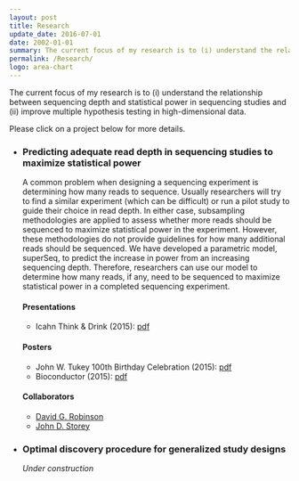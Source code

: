 ```yaml
---
layout: post
title: Research
update_date: 2016-07-01
date: 2002-01-01
summary: The current focus of my research is to (i) understand the relationship between sequencing depth and statistical power in sequencing studies and (ii) improve multiple hypothesis testing in high-dimensional data.
permalink: /Research/
logo: area-chart
---
```



<!--* Experimental design in sequencing studies
  - [Predicting adequate read depth in sequencing studies to maximize statistical power](#predicting-adequate-read-depth-in-sequencing-studies-to-maximize-statistical-power)
* Multiple testing in high-dimensional data
  - [Optimal discovery procedure for generalized study designs](#optimal-discovery-procedure-for-generalized-study-designs)
  - Optimally combining p-values for multiple testing
--->
<script src="http://ajax.googleapis.com/ajax/libs/jquery/1.7.2/jquery.min.js"></script>
<script src="jquery.collapse.js"></script>

The current focus of my research is to (i) understand the relationship between sequencing depth and statistical power in sequencing studies and (ii) improve multiple hypothesis testing in high-dimensional data.

Please click on a project below for more details. 
<div>
<ul>
<li>
<div id="research" data-collapse>
<h3 id="predicting-adequate-read-depth-in-sequencing-studies-to-maximize-statistical-power">Predicting adequate read depth in sequencing studies to maximize statistical power</h3>
<div>
  <div>
<p>A common problem when designing a sequencing experiment is determining how many reads to sequence. Usually researchers will try to find a similar experiment (which can be difficult) or run a pilot study to guide their choice in read depth. In either case, subsampling methodologies are applied to assess whether more reads should be sequenced to maximize statistical power in the experiment. However, these methodologies do not provide guidelines for how many additional reads should be sequenced. We have developed a parametric model, superSeq, to predict the increase in power from an increasing sequencing depth. Therefore, researchers can use our model to determine how many reads, if any, need to be sequenced to maximize statistical power in a completed sequencing experiment.</p>
</div>
<div>
<h4 id="presentations">Presentations</h4>
<ul>
  <li>Icahn Think &amp; Drink (2015): <a href="http://ajbass.github.io/superSeq_icahn.pdf">pdf</a></li>
</ul>
</div>
<div>
<h4 id="posters">Posters</h4>

<ul>
  <li>John W. Tukey 100th Birthday Celebration (2015): <a href="http://ajbass.github.io//bioc_poster.pdf">pdf</a></li>
  <li>Bioconductor (2015): <a href="http://ajbass.github.io//bioc_poster.pdf">pdf</a></li>
</ul>
</div>
<div>

<h4 id="collaborators">Collaborators</h4>
<ul>
  <li><a href="http://varianceexplained.org/">David G. Robinson</a></li>
  <li><a href="http://genomine.org">John D. Storey</a></li>
</ul>
</div>
  </div>
</div>
</li>


<li>
<div id="research2" data-collapse>
 <h3>Optimal discovery procedure for generalized study designs</h3>
  <div>
  <p><i>Under construction</i></p>
  </div>
</div>
</li>
</ul>
</div>

[1]: http://ajbass.github.io/R-packages
[2]: http://ajbass.github.io/andrewbass_cv.pdf
[3]: http://ajbass.github.io/Projects
